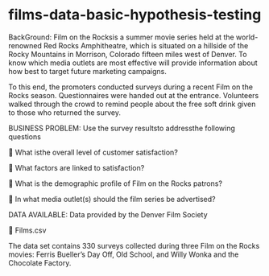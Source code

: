# films-data-basic-hypothesis-testing


BackGround: Film on the Rocksis a summer movie series held at the world-renowned Red
Rocks Amphitheatre, which is situated on a hillside of the Rocky Mountains in Morrison,
Colorado fifteen miles west of Denver. To know which media outlets are most effective will provide information about how best to target future marketing campaigns.

To this end, the promoters conducted surveys during a recent Film on the Rocks season.
Questionnaires were handed out at the entrance. Volunteers walked through the crowd to
remind people about the free soft drink given to those who returned the survey.


BUSINESS PROBLEM: Use the survey resultsto addressthe following questions


 What isthe overall level of customer satisfaction?


 What factors are linked to satisfaction?


 What is the demographic profile of Film on the Rocks patrons?


 In what media outlet(s) should the film series be advertised?


DATA AVAILABLE: Data provided by the Denver Film Society


 Films.csv 


The data set contains 330 surveys collected during three Film on the Rocks movies:
Ferris Bueller’s Day Off, Old School, and Willy Wonka and the Chocolate Factory.
